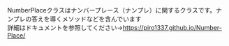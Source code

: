 NumberPlaceクラスはナンバープレース（ナンプレ）に関するクラスです。ナンプレの答えを導くメソッドなどを含んでいます<br>
詳細はドキュメントを参照してください->https://piro1337.github.io/Number-Place/
